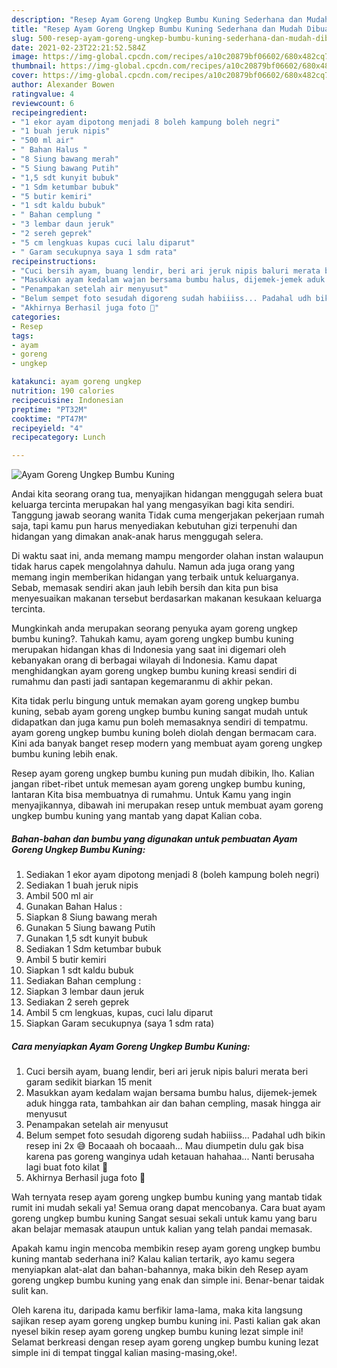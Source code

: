 ```yaml
---
description: "Resep Ayam Goreng Ungkep Bumbu Kuning Sederhana dan Mudah Dibuat"
title: "Resep Ayam Goreng Ungkep Bumbu Kuning Sederhana dan Mudah Dibuat"
slug: 500-resep-ayam-goreng-ungkep-bumbu-kuning-sederhana-dan-mudah-dibuat
date: 2021-02-23T22:21:52.584Z
image: https://img-global.cpcdn.com/recipes/a10c20879bf06602/680x482cq70/ayam-goreng-ungkep-bumbu-kuning-foto-resep-utama.jpg
thumbnail: https://img-global.cpcdn.com/recipes/a10c20879bf06602/680x482cq70/ayam-goreng-ungkep-bumbu-kuning-foto-resep-utama.jpg
cover: https://img-global.cpcdn.com/recipes/a10c20879bf06602/680x482cq70/ayam-goreng-ungkep-bumbu-kuning-foto-resep-utama.jpg
author: Alexander Bowen
ratingvalue: 4
reviewcount: 6
recipeingredient:
- "1 ekor ayam dipotong menjadi 8 boleh kampung boleh negri"
- "1 buah jeruk nipis"
- "500 ml air"
- " Bahan Halus "
- "8 Siung bawang merah"
- "5 Siung bawang Putih"
- "1,5 sdt kunyit bubuk"
- "1 Sdm ketumbar bubuk"
- "5 butir kemiri"
- "1 sdt kaldu bubuk"
- " Bahan cemplung "
- "3 lembar daun jeruk"
- "2 sereh geprek"
- "5 cm lengkuas kupas cuci lalu diparut"
- " Garam secukupnya saya 1 sdm rata"
recipeinstructions:
- "Cuci bersih ayam, buang lendir, beri ari jeruk nipis baluri merata beri garam sedikit biarkan 15 menit"
- "Masukkan ayam kedalam wajan bersama bumbu halus, dijemek-jemek aduk hingga rata, tambahkan air dan bahan cempling, masak hingga air menyusut"
- "Penampakan setelah air menyusut"
- "Belum sempet foto sesudah digoreng sudah habiiiss... Padahal udh bikin resep ini 2x 😅 Bocaaah oh bocaaah... Mau diumpetin dulu gak bisa karena pas goreng wanginya udah ketauan hahahaa... Nanti berusaha lagi buat foto kilat 😬"
- "Akhirnya Berhasil juga foto 🤣"
categories:
- Resep
tags:
- ayam
- goreng
- ungkep

katakunci: ayam goreng ungkep 
nutrition: 190 calories
recipecuisine: Indonesian
preptime: "PT32M"
cooktime: "PT47M"
recipeyield: "4"
recipecategory: Lunch

---
```



![Ayam Goreng Ungkep Bumbu Kuning](https://img-global.cpcdn.com/recipes/a10c20879bf06602/680x482cq70/ayam-goreng-ungkep-bumbu-kuning-foto-resep-utama.jpg)

Andai kita seorang orang tua, menyajikan hidangan menggugah selera buat keluarga tercinta merupakan hal yang mengasyikan bagi kita sendiri. Tanggung jawab seorang  wanita Tidak cuma mengerjakan pekerjaan rumah saja, tapi kamu pun harus menyediakan kebutuhan gizi terpenuhi dan hidangan yang dimakan anak-anak harus menggugah selera.

Di waktu  saat ini, anda memang mampu mengorder olahan instan walaupun tidak harus capek mengolahnya dahulu. Namun ada juga orang yang memang ingin memberikan hidangan yang terbaik untuk keluarganya. Sebab, memasak sendiri akan jauh lebih bersih dan kita pun bisa menyesuaikan makanan tersebut berdasarkan makanan kesukaan keluarga tercinta. 



Mungkinkah anda merupakan seorang penyuka ayam goreng ungkep bumbu kuning?. Tahukah kamu, ayam goreng ungkep bumbu kuning merupakan hidangan khas di Indonesia yang saat ini digemari oleh kebanyakan orang di berbagai wilayah di Indonesia. Kamu dapat menghidangkan ayam goreng ungkep bumbu kuning kreasi sendiri di rumahmu dan pasti jadi santapan kegemaranmu di akhir pekan.

Kita tidak perlu bingung untuk memakan ayam goreng ungkep bumbu kuning, sebab ayam goreng ungkep bumbu kuning sangat mudah untuk didapatkan dan juga kamu pun boleh memasaknya sendiri di tempatmu. ayam goreng ungkep bumbu kuning boleh diolah dengan bermacam cara. Kini ada banyak banget resep modern yang membuat ayam goreng ungkep bumbu kuning lebih enak.

Resep ayam goreng ungkep bumbu kuning pun mudah dibikin, lho. Kalian jangan ribet-ribet untuk memesan ayam goreng ungkep bumbu kuning, lantaran Kita bisa membuatnya di rumahmu. Untuk Kamu yang ingin menyajikannya, dibawah ini merupakan resep untuk membuat ayam goreng ungkep bumbu kuning yang mantab yang dapat Kalian coba.

<!--inarticleads1-->

##### Bahan-bahan dan bumbu yang digunakan untuk pembuatan Ayam Goreng Ungkep Bumbu Kuning:

1. Sediakan 1 ekor ayam dipotong menjadi 8 (boleh kampung boleh negri)
1. Sediakan 1 buah jeruk nipis
1. Ambil 500 ml air
1. Gunakan  Bahan Halus :
1. Siapkan 8 Siung bawang merah
1. Gunakan 5 Siung bawang Putih
1. Gunakan 1,5 sdt kunyit bubuk
1. Sediakan 1 Sdm ketumbar bubuk
1. Ambil 5 butir kemiri
1. Siapkan 1 sdt kaldu bubuk
1. Sediakan  Bahan cemplung :
1. Siapkan 3 lembar daun jeruk
1. Sediakan 2 sereh geprek
1. Ambil 5 cm lengkuas, kupas, cuci lalu diparut
1. Siapkan  Garam secukupnya (saya 1 sdm rata)




<!--inarticleads2-->

##### Cara menyiapkan Ayam Goreng Ungkep Bumbu Kuning:

1. Cuci bersih ayam, buang lendir, beri ari jeruk nipis baluri merata beri garam sedikit biarkan 15 menit
1. Masukkan ayam kedalam wajan bersama bumbu halus, dijemek-jemek aduk hingga rata, tambahkan air dan bahan cempling, masak hingga air menyusut
1. Penampakan setelah air menyusut
1. Belum sempet foto sesudah digoreng sudah habiiiss... Padahal udh bikin resep ini 2x 😅 Bocaaah oh bocaaah... Mau diumpetin dulu gak bisa karena pas goreng wanginya udah ketauan hahahaa... Nanti berusaha lagi buat foto kilat 😬
1. Akhirnya Berhasil juga foto 🤣




Wah ternyata resep ayam goreng ungkep bumbu kuning yang mantab tidak rumit ini mudah sekali ya! Semua orang dapat mencobanya. Cara buat ayam goreng ungkep bumbu kuning Sangat sesuai sekali untuk kamu yang baru akan belajar memasak ataupun untuk kalian yang telah pandai memasak.

Apakah kamu ingin mencoba membikin resep ayam goreng ungkep bumbu kuning mantab sederhana ini? Kalau kalian tertarik, ayo kamu segera menyiapkan alat-alat dan bahan-bahannya, maka bikin deh Resep ayam goreng ungkep bumbu kuning yang enak dan simple ini. Benar-benar taidak sulit kan. 

Oleh karena itu, daripada kamu berfikir lama-lama, maka kita langsung sajikan resep ayam goreng ungkep bumbu kuning ini. Pasti kalian gak akan nyesel bikin resep ayam goreng ungkep bumbu kuning lezat simple ini! Selamat berkreasi dengan resep ayam goreng ungkep bumbu kuning lezat simple ini di tempat tinggal kalian masing-masing,oke!.

